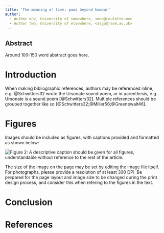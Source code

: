```yaml
---
title: 'The meaning of live: puns beyond humour'
author:
  - Author one, University of somewhere, <one@roulette.mx>
  - Author two, University of elsewhere, <algo@rave.ac.uk>
...
```


## Abstract

Around 100-150 word abstract goes here.

# Introduction

When making bibliographic references, authors may be referenced
inline, e.g. @Schwitters32 wrote the Ursonate sound poem, or in
parenthesis, e.g. Ursonate is a sound poem [@Schwitters32]. Multiple
references should be grouped together like so
[@Schwitters32;@Miller56;@Greenewalt46].

# Figures

Images should be included as figures, with captions provided and
formatted as shown below:

![**Figure 2:** *A descriptive caption should be given for all figures, understandable without reference to the rest of the article.*](canute3.jpg)

The size of the image on the page may be set by editing the image file
itself. For photographs, please provide a resolution of at least 300
DPI. Be prepared for the page layout and image size to be changed
during the print design process, and consider this when refering to
the figures in the text.

# Conclusion



# References
